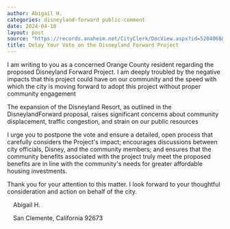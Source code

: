 ```yaml
---
author: Abigail H.
categories: disneyland-forward public-comment
date: 2024-04-18
layout: post
source: "https://records.anaheim.net/CityClerk/DocView.aspx?id=5204068&dbid=0&repo=CITYOFANAHEIM"
title: Delay Your Vote on the Disneyland Forward Project
---
```


I am writing to you as a concerned Orange County resident regarding the
proposed Disneyland Forward Project. I am deeply troubled by the
negative impacts that this project could have on our community and the
speed with which the city is moving forward to adopt this project
without proper community engagement

The expansion of the Disneyland Resort, as outlined in the
DisneylandForward proposal, raises significant concerns about community
displacement, traffic congestion, and strain on our public resources

I urge you to postpone the vote and ensure a detailed, open process that
carefully considers the Project's impact; encourages discussions between
city officials, Disney, and the community members; and ensures that the
community benefits associated with the project truly meet the proposed
benefits are in line with the community's needs for greater affordable
housing investments.

Thank you for your attention to this matter. I look forward to your
thoughtful consideration and action on behalf of the city.

 Abigail H.

 San Clemente, California 92673
